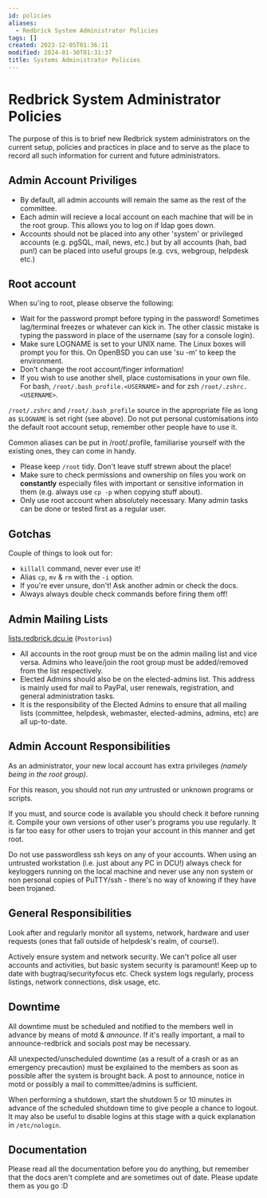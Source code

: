 ```yaml
---
id: policies
aliases:
  - Redbrick System Administrator Policies
tags: []
created: 2023-12-05T01:36:11
modified: 2024-01-30T01:31:37
title: Systems Administrator Policies
---
```


# Redbrick System Administrator Policies

The purpose of this is to brief new Redbrick system administrators on the current setup, policies and practices in place and to serve as the place to record all such information for current and future administrators.

## Admin Account Priviliges

- By default, all admin accounts will remain the same as the rest of the committee.
- Each admin will recieve a local account on each machine that will be in the root group. This allows you to log on if ldap goes down.
- Accounts should not be placed into any other 'system' or privileged accounts (e.g. pgSQL, mail, news, etc.) but by all accounts (hah, bad pun!) can be placed into useful groups (e.g. cvs, webgroup, helpdesk etc.)

## Root account

When su'ing to root, please observe the following:

- Wait for the password prompt before typing in the password! Sometimes lag/terminal freezes or whatever can kick in. The other classic mistake is typing the password in place of the username (say for a console login).
- Make sure LOGNAME is set to your UNIX name. The Linux boxes will prompt you for this. On OpenBSD you can use 'su -m' to keep the environment.
- Don't change the root account/finger information!
- If you wish to use another shell, place customisations in your own file. For bash, `/root/.bash_profile.<USERNAME>` and for zsh `/root/.zshrc.<USERNAME>`.

`/root/.zshrc` and `/root/.bash_profile` source in the appropriate file as long as `$LOGNAME` is set right (see above). Do not put personal customisations into the default root account setup, remember other people have to use it.

Common aliases can be put in /root/.profile, familiarise yourself with the existing ones, they can come in handy.

- Please keep `/root` tidy. Don't leave stuff strewn about the place!
- Make sure to check permissions and ownership on files you work on **constantly** especially files with important or sensitive information in them (e.g. always use `cp -p` when copying stuff about).
- Only use root account when absolutely necessary. Many admin tasks can be done or tested first as a regular user.

## Gotchas

Couple of things to look out for:

- `killall` command, never ever use it!
- Alias `cp`, `mv` & `rm` with the `-i` option.
- If you're ever unsure, don't! Ask another admin or check the docs.
- Always always double check commands before firing them off!

## Admin Mailing Lists

[lists.redbrick.dcu.ie](https://lists.redbrick.dcu.ie) (`Postorius`)

- All accounts in the root group must be on the admin mailing list and vice versa. Admins who leave/join the root group must be added/removed from the list respectively.
- Elected Admins should also be on the elected-admins list. This address is mainly used for mail to PayPal, user renewals, registration, and general administration tasks.
- It is the responsibility of the Elected Admins to ensure that all mailing lists (committee, helpdesk, webmaster, elected-admins, admins, etc) are all up-to-date.

## Admin Account Responsibilities

As an administrator, your new local account has extra privileges *(namely being in the root group)*.

For this reason, you should not run _any_ untrusted or unknown programs or scripts.

If you must, and source code is available you should check it before running it. Compile your own versions of other user's programs you use regularly. It is far too easy for other users to trojan your account in this manner and get root.

Do not use passwordless ssh keys on any of your accounts. When using an untrusted workstation (i.e. just about any PC in DCU!) always check for keyloggers running on the local machine and never use any non system or non personal copies of PuTTY/ssh - there's no way of knowing if they have been trojaned.

## General Responsibilities

Look after and regularly monitor all systems, network, hardware and user requests (ones that fall outside of helpdesk's realm, of course!).

Actively ensure system and network security. We can't police all user accounts and activities, but basic system security is paramount! Keep up to date with bugtraq/securityfocus etc. Check system logs regularly, process listings, network connections, disk usage, etc.

## Downtime

All downtime must be scheduled and notified to the members well in advance by means of motd & _announce_. If it's really important, a mail to announce-redbrick and socials post may be necessary.

All unexpected/unscheduled downtime (as a result of a crash or as an emergency precaution) must be explained to the members as soon as possible after the system is brought back. A post to announce, notice in motd or possibly a mail to committee/admins is sufficient.

When performing a shutdown, start the shutdown 5 or 10 minutes in advance of the scheduled shutdown time to give people a chance to logout. It may also be useful to disable logins at this stage with a quick explanation in `/etc/nologin`.

## Documentation

Please read all the documentation before you do anything, but remember that the docs aren't complete and are sometimes out of date. Please update them as you go :D
